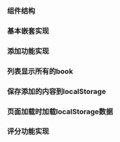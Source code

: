 ### 组件结构

### 基本嵌套实现

### 添加功能实现

### 列表显示所有的book

### 保存添加的内容到localStorage

### 页面加载时加载localStorage数据

### 评分功能实现